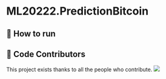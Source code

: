 # ML20222.PredictionBitcoin
## 🚀 How to run

## 🤝 Code Contributors

This project exists thanks to all the people who contribute.
<a href="https://github.com/lavibula/ML20222.PredictionBitcoin/graphs/contributors"><img src="https://opencollective.com/ml20222predictionbitcoin/contributors.svg?width=890&button=false" /></a>

